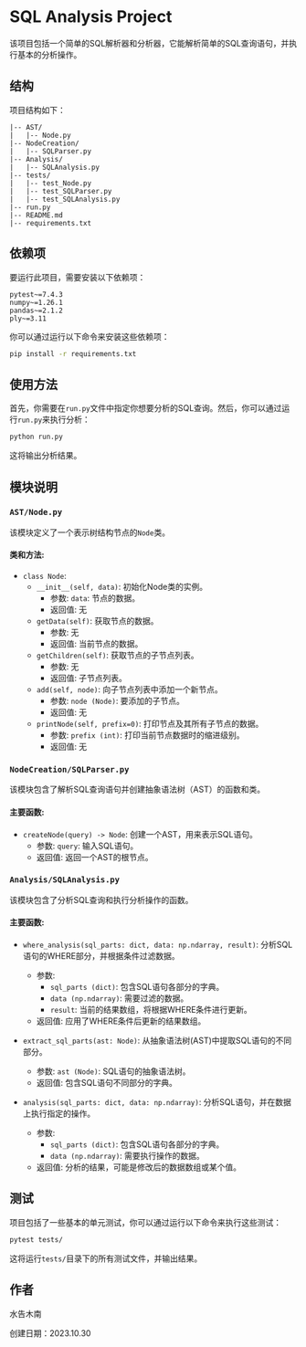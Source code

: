 # SQL Analysis Project

该项目包括一个简单的SQL解析器和分析器，它能解析简单的SQL查询语句，并执行基本的分析操作。

## 结构

项目结构如下：

```plaintext
|-- AST/
|   |-- Node.py
|-- NodeCreation/
|   |-- SQLParser.py
|-- Analysis/
|   |-- SQLAnalysis.py
|-- tests/
|   |-- test_Node.py
|   |-- test_SQLParser.py
|   |-- test_SQLAnalysis.py
|-- run.py
|-- README.md
|-- requirements.txt
```

## 依赖项

要运行此项目，需要安装以下依赖项：

```plaintext
pytest~=7.4.3
numpy~=1.26.1
pandas~=2.1.2
ply~=3.11
```

你可以通过运行以下命令来安装这些依赖项：

```bash
pip install -r requirements.txt
```

## 使用方法

首先，你需要在`run.py`文件中指定你想要分析的SQL查询。然后，你可以通过运行`run.py`来执行分析：

```bash
python run.py
```

这将输出分析结果。

## 模块说明

### `AST/Node.py`

该模块定义了一个表示树结构节点的`Node`类。

#### 类和方法:

- `class Node`:
  - `__init__(self, data)`: 初始化Node类的实例。
    - 参数: `data`: 节点的数据。
    - 返回值: 无
  - `getData(self)`: 获取节点的数据。
    - 参数: 无
    - 返回值: 当前节点的数据。
  - `getChildren(self)`: 获取节点的子节点列表。
    - 参数: 无
    - 返回值: 子节点列表。
  - `add(self, node)`: 向子节点列表中添加一个新节点。
    - 参数: `node (Node)`: 要添加的子节点。
    - 返回值: 无
  - `printNode(self, prefix=0)`: 打印节点及其所有子节点的数据。
    - 参数: `prefix (int)`: 打印当前节点数据时的缩进级别。
    - 返回值: 无

### `NodeCreation/SQLParser.py`

该模块包含了解析SQL查询语句并创建抽象语法树（AST）的函数和类。

#### 主要函数:

- `createNode(query) -> Node`: 创建一个AST，用来表示SQL语句。
  - 参数: `query`: 输入SQL语句。
  - 返回值: 返回一个AST的根节点。

### `Analysis/SQLAnalysis.py`

该模块包含了分析SQL查询和执行分析操作的函数。

#### 主要函数:

- `where_analysis(sql_parts: dict, data: np.ndarray, result)`: 分析SQL语句的WHERE部分，并根据条件过滤数据。
  - 参数:
    - `sql_parts (dict)`: 包含SQL语句各部分的字典。
    - `data (np.ndarray)`: 需要过滤的数据。
    - `result`: 当前的结果数组，将根据WHERE条件进行更新。
  - 返回值: 应用了WHERE条件后更新的结果数组。

- `extract_sql_parts(ast: Node)`: 从抽象语法树(AST)中提取SQL语句的不同部分。
  - 参数: `ast (Node)`: SQL语句的抽象语法树。
  - 返回值: 包含SQL语句不同部分的字典。

- `analysis(sql_parts: dict, data: np.ndarray)`: 分析SQL语句，并在数据上执行指定的操作。
  - 参数:
    - `sql_parts (dict)`: 包含SQL语句各部分的字典。
    - `data (np.ndarray)`: 需要执行操作的数据。
  - 返回值: 分析的结果，可能是修改后的数据数组或某个值。

## 测试

项目包括了一些基本的单元测试，你可以通过运行以下命令来执行这些测试：

```bash
pytest tests/
```

这将运行`tests/`目录下的所有测试文件，并输出结果。

## 作者

水告木南

创建日期：2023.10.30
